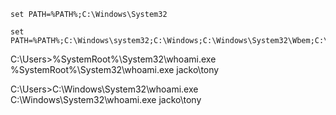 ```
set PATH=%PATH%;C:\Windows\System32
```
```
set PATH=%PATH%;C:\Windows\system32;C:\Windows;C:\Windows\System32\Wbem;C:\Windows\System32\WindowsPowerShell\v1.0\
```
C:\Users>%SystemRoot%\System32\whoami.exe
%SystemRoot%\System32\whoami.exe
jacko\tony

C:\Users>C:\Windows\System32\whoami.exe
C:\Windows\System32\whoami.exe
jacko\tony
